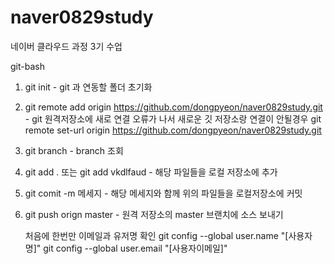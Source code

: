 # naver0829study
네이버 클라우드 과정 3기 수업


git-bash

1. git init - git 과 연동할 폴더 초기화
2. git remote add origin https://github.com/dongpyeon/naver0829study.git   - git 원격저장소에 새로 연결
   오류가 나서 새로운 깃 저장소랑 연결이 안될경우
   git remote set-url origin https://github.com/dongpyeon/naver0829study.git
4. git branch - branch 조회
5. git add . 또는 git add vkdlfaud - 해당 파일들을 로컬 저장소에 추가
6. git comit -m 메세지 - 해당 메세지와 함께 위의 파일들을 로컬저장소에 커밋
7. git push orign master - 원격 저장소의 master 브랜치에 소스 보내기


   처음에 한번만 이메일과 유저명 확인
  git config --global user.name "[사용자명]"
  git config --global user.email "[사용자이메일]"
 
